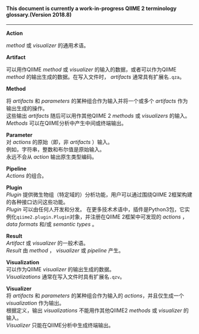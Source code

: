 #### This document is currently a work-in-progress QIIME 2 terminology glossary.(Version 2018.8)
***

**Action**

*method* 或 *visualizer* 的通用术语。  
  

**Artifact**

可以用作QIIME *method* 或 *visualizer* 的输入的数据，或者可以作为QIIME *method* 的输出生成的数据。在写入文件时， *artifacts* 通常具有扩展名```.qza```。
  
**Method**

将 *artifacts* 和 *parameters* 的某种组合作为输入并将一个或多个 *artifacts* 作为输出生成的操作。   
这些输出 *artifacts* 随后可以用作其他QIIME 2 *methods* 或 *visualizers* 的输入。  
*Methods* 可以在QIIME分析中产生中间或终端输出。  
  
  
 
**Parameter**  
对 *actions* 的原始（即，非 *artifacts* ）输入。  
例如，字符串，整数和布尔值是原始输入。  
永远不会从 *action* 输出原生类型编码。  

**Pipeline**  
*Actions* 的组合。  

**Plugin**  
*Plugin* 提供微生物组（特定域的）分析功能，用户可以通过围绕QIIME 2框架构建的各种接口访问这些功能。  
*Plugin* 可以由任何人开发和分发。
在更多技术术语中，插件是Python3包，它实例化```qiime2.plugin.Plugin```对象，并注册在QIIME 2框架中可发现的 *actions* ， *data formats* 和/或 *semantic types* 。  

**Result**  
*Artifact* 或 *visualizer* 的一般术语。  
*Result* 由 *method* ， *visualizer* 或 *pipeline* 产生。

**Visualization**  
可以作为QIIME *visualizer* 的输出生成的数据。  
*Visualizations* 通常在写入文件时具有扩展名```.qzv```。  

**Visualizer**  
将 *artifacts* 和 *parameters* 的某种组合作为输入的 *actions*，并且仅生成一个 *visualization* 作为输出。  
根据定义，输出 *visualizations* 不能用作其他QIIME2 *methods* 或 *visualizer* 的输入。  
*Visualizer* 只能在QIIME分析中生成终端输出。
